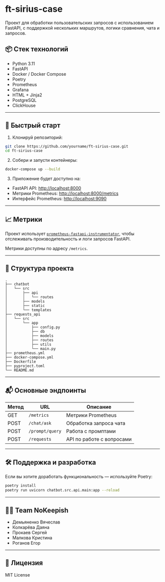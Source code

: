 
# ft-sirius-case

Проект для обработки пользовательских запросов с использованием FastAPI, с поддержкой нескольких маршрутов, логики сравнения, чата и запросов.

## 📦 Стек технологий

- Python 3.11
- FastAPI
- Docker / Docker Compose
- Poetry
- Prometheus
- Grafana
- HTML + Jinja2
- PostgreSQL
- ClickHouse

---

## 🚀 Быстрый старт

1. Клонируй репозиторий:
```bash
git clone https://github.com/yourname/ft-sirius-case.git
cd ft-sirius-case
```

2. Собери и запусти контейнеры:
```bash
docker-compose up --build
```

3. Приложение будет доступно на:
- FastAPI API: [http://localhost:8000](http://localhost:8000)
- Метрики Prometheus: [http://localhost:8000/metrics](http://localhost:8000/metrics)
- Интерфейс Prometheus: [http://localhost:9090](http://localhost:9090)

---

## 📈 Метрики

Проект использует [`prometheus-fastapi-instrumentator`](https://github.com/trallnag/prometheus-fastapi-instrumentator), чтобы отслеживать производительность и логи запросов FastAPI.

Метрики доступны по адресу `/metrics`.

---

## 🧠 Структура проекта

```
.
├── chatbot
│   └── src
│       ├── api
│       │   └── routes
│       ├── models
│       ├── static
│       └── templates
├── requests_api        
│   └── src
│       └── app
│           ├── config.py
│           ├── db
│           ├── models
│           ├── routes
│           ├── utils
│           └── main.py
├── prometheus.yml
├── docker-compose.yml
├── Dockerfile
├── pyproject.toml
└── README.md
```

---

## 📬 Основные эндпоинты

| Метод | URL              | Описание                 |
|-------|------------------|--------------------------|
| GET   | `/metrics`       | Метрики Prometheus       |
| POST  | `/chat/ask`      | Обработка запроса чата   |
| POST  | `/prompt/query`  | Работа с промптами       |
| POST  | `/requests`      | API по работе с вопросами|

---

## 🛠️ Поддержка и разработка

Если вы хотите доработать функциональность — используйте Poetry:
```bash
poetry install
poetry run uvicorn chatbot.src.api.main:app --reload
```

---

## 🧑‍💻 Team NoKeepish

- Демьяненко Вячеслав
- Колкарёва Даяна
- Прокаев Сергей
- Малкова Кристина
- Роганов Егор

---

## 📄 Лицензия

MIT License
